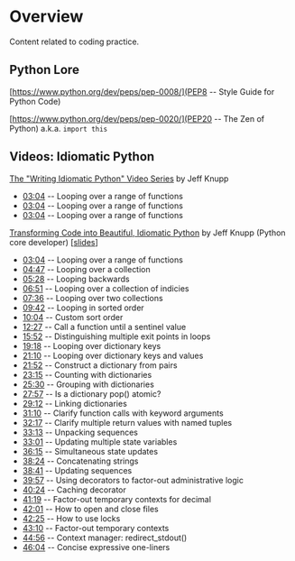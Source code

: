 # Overview

Content related to coding practice.

## Python Lore

[https://www.python.org/dev/peps/pep-0008/](PEP8 -- Style Guide for Python Code)

[https://www.python.org/dev/peps/pep-0020/](PEP20 -- The Zen of Python) a.k.a. `import this`

## Videos: Idiomatic Python

[The "Writing Idiomatic Python" Video Series](https://www.youtube.com/channel/UC8jQsBz_w948kSc7ehMRGmQ) by Jeff Knupp

* [03:04](http://www.youtube.com/watch?v=OSGv2VnC0go&t=03m04s) -- Looping over a range of functions
* [03:04](http://www.youtube.com/watch?v=OSGv2VnC0go&t=03m04s) -- Looping over a range of functions
* [03:04](http://www.youtube.com/watch?v=OSGv2VnC0go&t=03m04s) -- Looping over a range of functions

[Transforming Code into Beautiful, Idiomatic Python](https://www.youtube.com/watch?v=OSGv2VnC0go) by Jeff Knupp (Python core developer) \[[slides](https://speakerdeck.com/pyconslides/transforming-code-into-beautiful-idiomatic-python-by-raymond-hettinger-1)\]

* [03:04](http://www.youtube.com/watch?v=OSGv2VnC0go&t=03m04s) -- Looping over a range of functions
* [04:47](http://www.youtube.com/watch?v=OSGv2VnC0go&t=04m47s) -- Looping over a collection
* [05:28](http://www.youtube.com/watch?v=OSGv2VnC0go&t=05m28s) -- Looping backwards
* [06:51](http://www.youtube.com/watch?v=OSGv2VnC0go&t=06m51s) -- Looping over a collection of indicies
* [07:36](http://www.youtube.com/watch?v=OSGv2VnC0go&t=07m36s) -- Looping over two collections
* [09:42](http://www.youtube.com/watch?v=OSGv2VnC0go&t=09m42s) -- Looping in sorted order
* [10:04](http://www.youtube.com/watch?v=OSGv2VnC0go&t=10m04s) -- Custom sort order
* [12:27](http://www.youtube.com/watch?v=OSGv2VnC0go&t=12m27s) -- Call a function until a sentinel value
* [15:52](http://www.youtube.com/watch?v=OSGv2VnC0go&t=15m52s) -- Distinguishing multiple exit points in loops
* [19:18](http://www.youtube.com/watch?v=OSGv2VnC0go&t=19m18s) -- Looping over dictionary keys
* [21:10](http://www.youtube.com/watch?v=OSGv2VnC0go&t=21m10s) -- Looping over dictionary keys and values
* [21:52](http://www.youtube.com/watch?v=OSGv2VnC0go&t=21m52s) -- Construct a dictionary from pairs
* [23:15](http://www.youtube.com/watch?v=OSGv2VnC0go&t=23m15s) -- Counting with dictionaries
* [25:30](http://www.youtube.com/watch?v=OSGv2VnC0go&t=25m30s) -- Grouping with dictionaries
* [27:57](http://www.youtube.com/watch?v=OSGv2VnC0go&t=27m57s) -- Is a dictionary pop() atomic?
* [29:12](http://www.youtube.com/watch?v=OSGv2VnC0go&t=29m12s) -- Linking dictionaries
* [31:10](http://www.youtube.com/watch?v=OSGv2VnC0go&t=31m10s) -- Clarify function calls with keyword arguments
* [32:17](http://www.youtube.com/watch?v=OSGv2VnC0go&t=32m17s) -- Clarify multiple return values with named tuples
* [33:13](http://www.youtube.com/watch?v=OSGv2VnC0go&t=33m13s) -- Unpacking sequences
* [33:01](http://www.youtube.com/watch?v=OSGv2VnC0go&t=33m01s) -- Updating multiple state variables
* [36:15](http://www.youtube.com/watch?v=OSGv2VnC0go&t=36m15s) -- Simultaneous state updates
* [38:24](http://www.youtube.com/watch?v=OSGv2VnC0go&t=38m24s) -- Concatenating strings
* [38:41](http://www.youtube.com/watch?v=OSGv2VnC0go&t=38m41s) -- Updating sequences
* [39:57](http://www.youtube.com/watch?v=OSGv2VnC0go&t=39m57s) -- Using decorators to factor-out administrative logic
* [40:24](http://www.youtube.com/watch?v=OSGv2VnC0go&t=40m24s) -- Caching decorator
* [41:19](http://www.youtube.com/watch?v=OSGv2VnC0go&t=41m19s) -- Factor-out temporary contexts for decimal
* [42:01](http://www.youtube.com/watch?v=OSGv2VnC0go&t=42m01s) -- How to open and close files
* [42:25](http://www.youtube.com/watch?v=OSGv2VnC0go&t=42m25s) -- How to use locks
* [43:10](http://www.youtube.com/watch?v=OSGv2VnC0go&t=43m10s) -- Factor-out temporary contexts
* [44:56](http://www.youtube.com/watch?v=OSGv2VnC0go&t=44m56s) -- Context manager: redirect_stdout()
* [46:04](http://www.youtube.com/watch?v=OSGv2VnC0go&t=46m04s) -- Concise expressive one-liners
